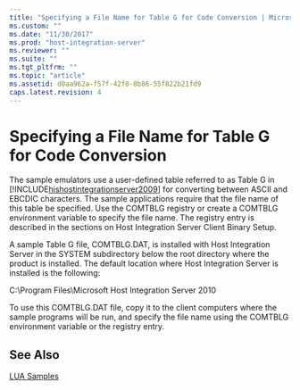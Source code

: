 ```yaml
---
title: "Specifying a File Name for Table G for Code Conversion | Microsoft Docs"
ms.custom: ""
ms.date: "11/30/2017"
ms.prod: "host-integration-server"
ms.reviewer: ""
ms.suite: ""
ms.tgt_pltfrm: ""
ms.topic: "article"
ms.assetid: d0aa962a-f57f-42f0-8b86-55f822b21fd9
caps.latest.revision: 4
---
```

# Specifying a File Name for Table G for Code Conversion
The sample emulators use a user-defined table referred to as Table G in [!INCLUDE[hishostintegrationserver2009](../includes/hishostintegrationserver2009-md.md)] for converting between ASCII and EBCDIC characters. The sample applications require that the file name of this table be specified. Use the COMTBLG registry or create a COMTBLG environment variable to specify the file name. The registry entry is described in the sections on Host Integration Server Client Binary Setup.  
  
 A sample Table G file, COMTBLG.DAT, is installed with Host Integration Server in the SYSTEM subdirectory below the root directory where the product is installed. The default location where Host Integration Server is installed is the following:  
  
 C:\Program Files\Microsoft Host Integration Server 2010  
  
 To use this COMTBLG.DAT file, copy it to the client computers where the sample programs will be run, and specify the file name using the COMTBLG environment variable or the registry entry.  
  
## See Also  
 [LUA Samples](../core/lua-samples.md)